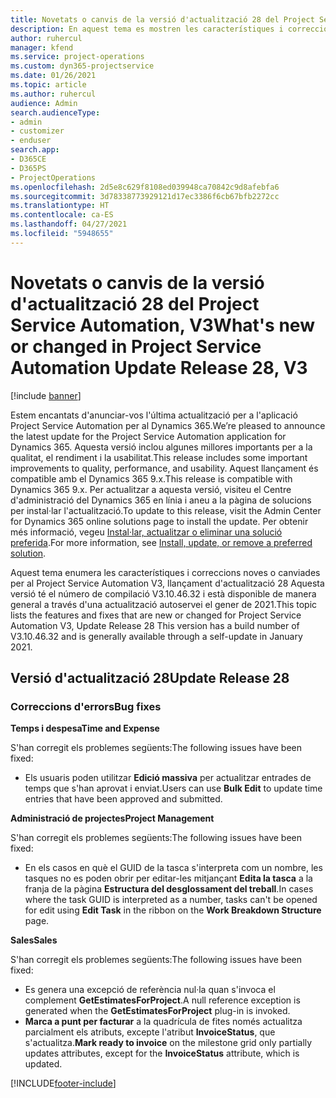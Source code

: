 ```yaml
---
title: Novetats o canvis de la versió d'actualització 28 del Project Service Automation, V3
description: En aquest tema es mostren les característiques i correccions disponibles al Project Service Automation V3, versió d'actualització 28.
author: ruhercul
manager: kfend
ms.service: project-operations
ms.custom: dyn365-projectservice
ms.date: 01/26/2021
ms.topic: article
ms.author: ruhercul
audience: Admin
search.audienceType:
- admin
- customizer
- enduser
search.app:
- D365CE
- D365PS
- ProjectOperations
ms.openlocfilehash: 2d5e8c629f8108ed039948ca70842c9d8afebfa6
ms.sourcegitcommit: 3d78338773929121d17ec3386f6cb67bfb2272cc
ms.translationtype: HT
ms.contentlocale: ca-ES
ms.lasthandoff: 04/27/2021
ms.locfileid: "5948655"
---
```

# <a name="whats-new-or-changed-in-project-service-automation-update-release-28-v3"></a><span data-ttu-id="d22e8-103">Novetats o canvis de la versió d'actualització 28 del Project Service Automation, V3</span><span class="sxs-lookup"><span data-stu-id="d22e8-103">What's new or changed in Project Service Automation Update Release 28, V3</span></span>

[!include [banner](../includes/psa-now-project-operations.md)]

<span data-ttu-id="d22e8-104">Estem encantats d'anunciar-vos l'última actualització per a l'aplicació Project Service Automation per al Dynamics 365.</span><span class="sxs-lookup"><span data-stu-id="d22e8-104">We’re pleased to announce the latest update for the Project Service Automation application for Dynamics 365.</span></span> <span data-ttu-id="d22e8-105">Aquesta versió inclou algunes millores importants per a la qualitat, el rendiment i la usabilitat.</span><span class="sxs-lookup"><span data-stu-id="d22e8-105">This release includes some important improvements to quality, performance, and usability.</span></span> <span data-ttu-id="d22e8-106">Aquest llançament és compatible amb el Dynamics 365 9.x.</span><span class="sxs-lookup"><span data-stu-id="d22e8-106">This release is compatible with Dynamics 365 9.x.</span></span> <span data-ttu-id="d22e8-107">Per actualitzar a aquesta versió, visiteu el Centre d'administració del Dynamics 365 en línia i aneu a la pàgina de solucions per instal·lar l'actualització.</span><span class="sxs-lookup"><span data-stu-id="d22e8-107">To update to this release, visit the Admin Center for Dynamics 365 online solutions page to install the update.</span></span> <span data-ttu-id="d22e8-108">Per obtenir més informació, vegeu [Instal·lar, actualitzar o eliminar una solució preferida](/power-platform/admin/install-remove-preferred-solution).</span><span class="sxs-lookup"><span data-stu-id="d22e8-108">For more information, see [Install, update, or remove a preferred solution](/power-platform/admin/install-remove-preferred-solution).</span></span>

<span data-ttu-id="d22e8-109">Aquest tema enumera les característiques i correccions noves o canviades per al Project Service Automation V3, llançament d'actualització 28 Aquesta versió té el número de compilació V3.10.46.32 i està disponible de manera general a través d'una actualització autoservei el gener de 2021.</span><span class="sxs-lookup"><span data-stu-id="d22e8-109">This topic lists the features and fixes that are new or changed for Project Service Automation V3, Update Release 28 This version has a build number of V3.10.46.32 and is generally available through a self-update in January 2021.</span></span>

## <a name="update-release-28"></a><span data-ttu-id="d22e8-110">Versió d'actualització 28</span><span class="sxs-lookup"><span data-stu-id="d22e8-110">Update Release 28</span></span>

### <a name="bug-fixes"></a><span data-ttu-id="d22e8-111">Correccions d'errors</span><span class="sxs-lookup"><span data-stu-id="d22e8-111">Bug fixes</span></span>

<span data-ttu-id="d22e8-112">**Temps i despesa**</span><span class="sxs-lookup"><span data-stu-id="d22e8-112">**Time and Expense**</span></span>

<span data-ttu-id="d22e8-113">S'han corregit els problemes següents:</span><span class="sxs-lookup"><span data-stu-id="d22e8-113">The following issues have been fixed:</span></span>

- <span data-ttu-id="d22e8-114">Els usuaris poden utilitzar **Edició massiva** per actualitzar entrades de temps que s'han aprovat i enviat.</span><span class="sxs-lookup"><span data-stu-id="d22e8-114">Users can use **Bulk Edit** to update time entries that have been approved and submitted.</span></span>

<span data-ttu-id="d22e8-115">**Administració de projectes**</span><span class="sxs-lookup"><span data-stu-id="d22e8-115">**Project Management**</span></span>

<span data-ttu-id="d22e8-116">S'han corregit els problemes següents:</span><span class="sxs-lookup"><span data-stu-id="d22e8-116">The following issues have been fixed:</span></span>

- <span data-ttu-id="d22e8-117">En els casos en què el GUID de la tasca s'interpreta com un nombre, les tasques no es poden obrir per editar-les mitjançant **Edita la tasca** a la franja de la pàgina **Estructura del desglossament del treball**.</span><span class="sxs-lookup"><span data-stu-id="d22e8-117">In cases where the task GUID is interpreted as a number, tasks can't be opened for edit using **Edit Task** in the ribbon on the **Work Breakdown Structure** page.</span></span>

<span data-ttu-id="d22e8-118">**Sales**</span><span class="sxs-lookup"><span data-stu-id="d22e8-118">**Sales**</span></span>

<span data-ttu-id="d22e8-119">S'han corregit els problemes següents:</span><span class="sxs-lookup"><span data-stu-id="d22e8-119">The following issues have been fixed:</span></span>

- <span data-ttu-id="d22e8-120">Es genera una excepció de referència nul·la quan s'invoca el complement **GetEstimatesForProject**.</span><span class="sxs-lookup"><span data-stu-id="d22e8-120">A null reference exception is generated when the **GetEstimatesForProject** plug-in is invoked.</span></span>
- <span data-ttu-id="d22e8-121">**Marca a punt per facturar** a la quadrícula de fites només actualitza parcialment els atributs, excepte l'atribut **InvoiceStatus**, que s'actualitza.</span><span class="sxs-lookup"><span data-stu-id="d22e8-121">**Mark ready to invoice** on the milestone grid only partially updates attributes, except for the **InvoiceStatus** attribute, which is updated.</span></span>



[!INCLUDE[footer-include](../includes/footer-banner.md)]